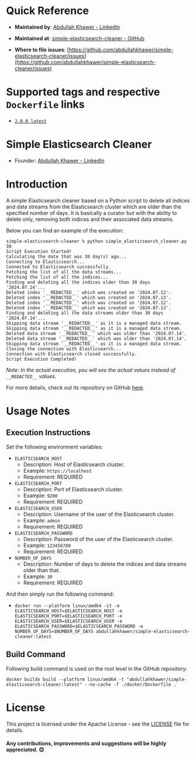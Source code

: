 # Quick Reference

-	**Maintained by**:
	[Abdullah Khawer - LinkedIn](https://www.linkedin.com/in/abdullah-khawer)

-	**Maintained at**:
	[simple-elasticsearch-cleaner - GitHub](https://github.com/abdullahkhawer/simple-elasticsearch-cleaner)

-	**Where to file issues**:
	[https://github.com/abdullahkhawer/simple-elasticsearch-cleaner/issues](https://github.com/abdullahkhawer/simple-elasticsearch-cleaner/issues)

# Supported tags and respective `Dockerfile` links

-	[`2.0.0`, `latest`](https://github.com/abdullahkhawer/simple-elasticsearch-cleaner/blob/v2.0.0/docker/Dockerfile)

# Simple Elasticsearch Cleaner

- Founder: [Abdullah Khawer - LinkedIn](https://www.linkedin.com/in/abdullah-khawer)

# Introduction

A simple Elasticsearch cleaner based on a Python script to delete all indices and data streams from the Elasticsearch cluster which are older than the specified number of days. It is basically a curator but with the ability to delete only, removing both indices and their associated data streams.

Below you can find an example of the execution:
```
simple-elasticsearch-cleaner % python simple_elasticsearch_cleaner.py 30
Script Execution Started!
Calculating the date that was 30 day(s) ago...
Connecting to Elasticsearch...
Connected to Elasticsearch successfully.
Fetching the list of all the data streams...
Fetching the list of all the indices...
Finding and deleting all the indices older than 30 days '2024.07.14'...
Deleted index '__REDACTED__' which was created on '2024.07.12'.
Deleted index '__REDACTED__' which was created on '2024.07.13'.
Deleted index '__REDACTED__' which was created on '2024.07.12'.
Deleted index '__REDACTED__' which was created on '2024.07.13'.
Finding and deleting all the data streams older than 30 days '2024.07.14'...
Skipping data stream '__REDACTED__' as it is a managed data stream.
Skipping data stream '__REDACTED__' as it is a managed data stream.
Deleted data stream '__REDACTED__' which was older than '2024.07.14'.
Deleted data stream '__REDACTED__' which was older than '2024.07.14'.
Skipping data stream '__REDACTED__' as it is a managed data stream.
Closing the connection with Elasticsearch...
Connection with Elasticsearch closed successfully.
Script Execution Completed!
```

*Note: In the actual execution, you will see the actual values instead of `__REDACTED__` values.*

For more details, check out its repository on GitHub [here](https://github.com/abdullahkhawer/simple-elasticsearch-cleaner/).

# Usage Notes

## Execution Instructions

Set the following environment variables:
   - `ELASTICSEARCH_HOST`
      - Description: Host of Elasticsearch cluster.
      - Example: `https://localhost`
      - Requirement: REQUIRED
   - `ELASTICSEARCH_PORT`
      - Description: Port of Elasticsearch cluster.
      - Example: `9200`
      - Requirement: REQUIRED
   - `ELASTICSEARCH_USER`
      - Description: Username of the user of the Elasticsearch cluster.
      - Example: `admin`
      - Requirement: REQUIRED
   - `ELASTICSEARCH_PASSWORD`
      - Description: Password of the user of the Elasticsearch cluster.
      - Example: `123456789`
      - Requirement: REQUIRED
   - `NUMBER_OF_DAYS`
      - Description: Number of days to delete the indices and data streams older than that.
      - Example: `30`
      - Requirement: REQUIRED

And then simply run the following command:
- `docker run --platform linux/amd64 -it -e ELASTICSEARCH_HOST=$ELASTICSEARCH_HOST -e ELASTICSEARCH_PORT=$ELASTICSEARCH_PORT -e ELASTICSEARCH_USER=$ELASTICSEARCH_USER -e ELASTICSEARCH_PASSWORD=$ELASTICSEARCH_PASSWORD -e NUMBER_OF_DAYS=$NUMBER_OF_DAYS abdullahkhawer/simple-elasticsearch-cleaner:latest`

## Build Command

Following build command is used on the root level in the GitHub repository:

`docker buildx build --platform linux/amd64 -t "abdullahkhawer/simple-elasticsearch-cleaner:latest" --no-cache -f ./docker/Dockerfile .`

# License

This project is licensed under the Apache License - see the [LICENSE](https://github.com/abdullahkhawer/simple-elasticsearch-cleaner/blob/master/LICENSE) file for details.

#### Any contributions, improvements and suggestions will be highly appreciated. 😊
